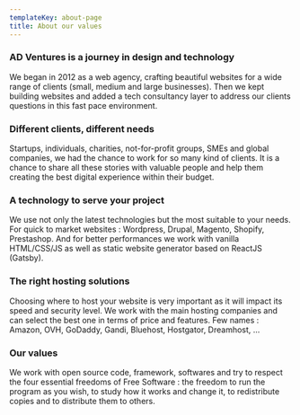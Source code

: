 ```yaml
---
templateKey: about-page
title: About our values
---
```

### AD Ventures is a journey in design and technology
We began in 2012 as a web agency, crafting beautiful websites for a wide range of clients (small, medium and large businesses). Then we kept building websites and added a tech consultancy layer to address our clients questions in this fast pace environment.

### Different clients, different needs
Startups, individuals, charities, not-for-profit groups, SMEs and global companies, we had the chance to work for so many kind of clients. It is a chance to share all these stories with valuable people and help them creating the best digital experience within their budget. 

### A technology to serve your project
We use not only the latest technologies but the most suitable to your needs. For quick to market websites : Wordpress, Drupal, Magento, Shopify, Prestashop. And for better performances we work with vanilla HTML/CSS/JS as well as static website generator based on ReactJS (Gatsby).

### The right hosting solutions
Choosing where to host your website is very important as it will impact its speed and security level. We work with the main hosting companies and can select the best one in terms of price and features. Few names : Amazon, OVH, GoDaddy, Gandi, Bluehost, Hostgator, Dreamhost, ...

### Our values
We work with open source code, framework, softwares and try to respect the four essential freedoms of Free Software : the freedom to run the program as you wish, to study how it works and change it, to redistribute copies and to distribute them to others.

